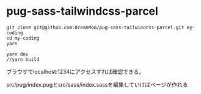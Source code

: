 # pug-sass-tailwindcss-parcel


```
git clone git@github.com:0ceanMoo/pug-sass-tailwindcss-parcel.git my-coding
cd my-coding
yarn
```

```
yarn dev
//yarn build
```

ブラウザでlocalhost:1234にアクセスすれば確認できる。

src/pug/index.pugとsrc/sass/index.sassを編集していけばページが作れる
